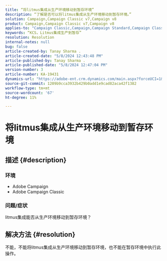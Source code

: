 ```yaml
---
title: “将litmus集成从生产环境移动到暂存环境”
description: “了解是否可以将litmus集成从生产环境移动到暂存环境。”
solution: Campaign,Campaign Classic v7,Campaign v8
product: Campaign,Campaign Classic v7,Campaign v8
applies-to: "Campaign Classic,Campaign,Campaign Standard,Campaign Classic v7,Campaign v8"
keywords: “KCS，Litmus集成生产到暂存”
resolution: Resolution
internal-notes: null
bug: false
article-created-by: Tanay Sharma .
article-created-date: "5/8/2024 12:43:48 PM"
article-published-by: Tanay Sharma .
article-published-date: "5/8/2024 12:47:04 PM"
version-number: 3
article-number: KA-19431
dynamics-url: "https://adobe-ent.crm.dynamics.com/main.aspx?forceUCI=1&pagetype=entityrecord&etn=knowledgearticle&id=242a3698-380d-ef11-9f8a-6045bd026dc7"
source-git-commit: 1209b9cca3932b429b0add1e9cad82aca42f1382
workflow-type: tm+mt
source-wordcount: '67'
ht-degree: 11%

---
```


# 将litmus集成从生产环境移动到暂存环境

## 描述 {#description}


### 环境

- Adobe Campaign
- Adobe Campaign Classic


### 问题/症状

litmus集成能否从生产环境移动到暂存环境？


## 解决方法 {#resolution}


不能，不能将litmus集成从生产环境移动到暂存环境，也不能在暂存环境中执行此操作。
